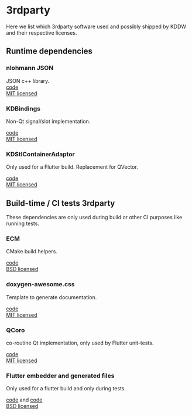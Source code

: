 # 3rdparty

Here we list which 3rdparty software used and possibly shipped by KDDW and their respective licenses.

## Runtime dependencies

### nlohmann JSON

JSON c++ library.<br>
[code](src/3rdparty/nlohmann/nlohmann/json.hpp)<br>
[MIT licensed](LICENSES/MIT.txt)

### KDBindings

Non-Qt signal/slot implementation.

[code](src/3rdparty/kdbindings/)<br>
[MIT licensed](LICENSES/MIT.txt)

### KDStlContainerAdaptor

Only used for a Flutter build.
Replacement for QVector.

[code](src/3rdparty/kdtoolbox/KDStlContainerAdaptor.h)<br>
[MIT licensed](LICENSES/MIT.txt)

## Build-time / CI tests 3rdparty

These dependencies are only used during build or other CI purposes like running tests.

### ECM

CMake build helpers.

[code](cmake/ECM/modules/)<br>
[BSD licensed](LICENSES/BSD-3-Clause.txt)

### doxygen-awesome.css

Template to generate documentation.

[code](docs/api/doxygen-awesome.css)<br>
[MIT licensed](LICENSES/MIT.txt)

### QCoro

co-routine Qt implementation, only used by Flutter unit-tests.

[code](src/3rdparty/qcoro/)<br>
[MIT licensed](LICENSES/MIT.txt)

### Flutter embedder and generated files

Only used for a flutter build and only during tests.

[code](tests/flutter_tests_embedder) and [code](examples/flutter)<br>
[BSD licensed](LICENSES/BSD-3-Clause.txt)
